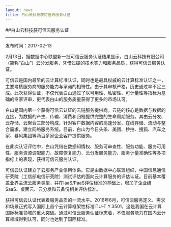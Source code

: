 ```yaml
---
layout: news
title: 白山云科技获可信云服务认证 
---
```


##白山云科技获可信云服务认证 

---

发布时间：2017-02-13

2月13日，据数据中心联盟新一批可信云服务认证结果显示，白山云科技有限公司（简称“白山”）云分发服务，凭借过硬的技术实力和服务品质，获得可信云服务认证。

可信云是国内最早的云计算标准认证，同时也是最具权威的云计算标准认证之一，主要考核服务商的服务能力与承诺的相符性。由于其审核严格，历史通过率不足三成。此次获得认证，不仅代表白山通过了以可用性、私密性、可计量性等指标为基础的专家评审，更代表白山的服务质量获得了更多的市场认可。

白山是国内第一个获得可信云认证的云链服务提供商。云链的核心是数据与数据的连接，为数据的产生、传输、消费和归档提供完整的生命周期服务。其由云分发、云存储、云聚合三部分构成，针对客户数据内容的高速分发、在线存储、流动与整合需求，建立网络服务系统。目前，白山为今日头条、美团、秒拍、搜狐、汽车之家、暴风集团等两百多家企业客户提供服务。

在此次认证评估中，白山凭借在数据知情权、服务可审查性、服务功能、服务可用性、服务资源调配能力、故障恢复能力、云分发服务能力、服务计量准确性等多项指标上的表现，获得可信云服务认证。

可信云认证建立了云服务产业信用体系。它是由数据中心联盟组织，中国信息通信研究院（工信部电信研究院）测试评估的面向云计算服务的评估认证。目前基本覆盖业界主流云服务类型，并在IaaS/PaaS评估标准的基础上，增加了企业级SaaS、桌面云、云分发和云备份相关评估标准。

获得可信云认证代表着服务品质的一流水平。2016年6月，可信云服务定义、需求和场景正式写入国际上首个云计算框架性标准ITU-T Y.3501，这是我国在云计算国际标准领域的重大突破。通过可信云服务认证标志着，不仅服务能力在国内云计算领域得到认可，同时也达到了国际标准。




 
 
 

